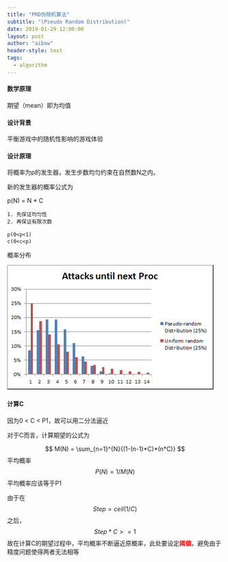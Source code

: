 ```yaml
---
title: "PRD伪随机算法"
subtitle: "(Pseudo Random Distribution)"
date: 2019-01-29 12:00:00
layout: post
author: "aibow"
header-style: text
tags:
  - algorithm
---
```


#### 数学原理

期望（mean）即为均值

#### 设计背景

平衡游戏中的随机性影响的游戏体验

#### 设计原理

将概率为p的发生器，发生步数均匀约束在自然数N之内。



新的发生器的概率公式为

p(N) = N * C

	1. 先保证均匀性
	2. 再保证有限次数

```
p(0<p<1)
c(0<c<p)
```



概率分布

![prdPDF](/img/math/prdPDF.png)



#### 计算C

因为0 < C < P1，故可以用二分法逼近

对于C而言，计算期望的公式为

$$
M(N) = \sum_{n=1}^{N}{(1-(n-1)*C)*(n*C)}
$$
平均概率
$$
P(N) = 1 / M(N)
$$
平均概率应该等于P1

由于在
$$
Step = ceil(1 / C)
$$
之后，
$$
Step * C >= 1
$$
故在计算C的期望过程中，平均概率不断逼近原概率，此处要设定<font color='red'>**阈值**</font>，避免由于精度问题使得两者无法相等